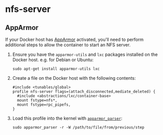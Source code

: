 # nfs-server

## AppArmor

If your Docker host has [AppArmor](https://wiki.ubuntu.com/AppArmor) activated, you'll need to perform additional steps to allow the container to start an NFS server.

1. Ensure you have the `apparmor-utils` and `lxc` packages installed on the Docker host. e.g. for Debian or Ubuntu:

       sudo apt-get install apparmor-utils lxc

1. Create a file on the Docker host with the following contents:

       #include <tunables/global>
       profile nfs-server flags=(attach_disconnected,mediate_deleted) {
         #include <abstractions/lxc/container-base>
         mount fstype=nfs*,
         mount fstype=rpc_pipefs,
       }

1. Load this profile into the kernel with [`apparmor_parser`](http://manpages.ubuntu.com/manpages/xenial/man8/apparmor_parser.8.html):

       sudo apparmor_parser -r -W /path/to/file/from/previous/step
